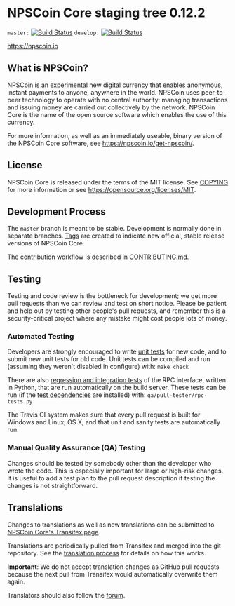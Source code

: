 NPSCoin Core staging tree 0.12.2
===============================

`master:` [![Build Status](https://travis-ci.org/npscoin/npscoin.svg?branch=master)](https://travis-ci.org/npscoin/npscoin) `develop:` [![Build Status](https://travis-ci.org/npscoin/npscoin.svg?branch=develop)](https://travis-ci.org/npscoin/npscoin/branches)

https://npscoin.io


What is NPSCoin?
----------------

NPSCoin is an experimental new digital currency that enables anonymous, instant
payments to anyone, anywhere in the world. NPSCoin uses peer-to-peer technology
to operate with no central authority: managing transactions and issuing money
are carried out collectively by the network. NPSCoin Core is the name of the open
source software which enables the use of this currency.

For more information, as well as an immediately useable, binary version of
the NPSCoin Core software, see https://npscoin.io/get-npscoin/.


License
-------

NPSCoin Core is released under the terms of the MIT license. See [COPYING](COPYING) for more
information or see https://opensource.org/licenses/MIT.

Development Process
-------------------

The `master` branch is meant to be stable. Development is normally done in separate branches.
[Tags](https://github.com/NPSCoin/npscoin-core/tags) are created to indicate new official,
stable release versions of NPSCoin Core.

The contribution workflow is described in [CONTRIBUTING.md](CONTRIBUTING.md).

Testing
-------

Testing and code review is the bottleneck for development; we get more pull
requests than we can review and test on short notice. Please be patient and help out by testing
other people's pull requests, and remember this is a security-critical project where any mistake might cost people
lots of money.

### Automated Testing

Developers are strongly encouraged to write [unit tests](/doc/unit-tests.md) for new code, and to
submit new unit tests for old code. Unit tests can be compiled and run
(assuming they weren't disabled in configure) with: `make check`

There are also [regression and integration tests](/qa) of the RPC interface, written
in Python, that are run automatically on the build server.
These tests can be run (if the [test dependencies](/qa) are installed) with: `qa/pull-tester/rpc-tests.py`

The Travis CI system makes sure that every pull request is built for Windows
and Linux, OS X, and that unit and sanity tests are automatically run.

### Manual Quality Assurance (QA) Testing

Changes should be tested by somebody other than the developer who wrote the
code. This is especially important for large or high-risk changes. It is useful
to add a test plan to the pull request description if testing the changes is
not straightforward.

Translations
------------

Changes to translations as well as new translations can be submitted to
[NPSCoin Core's Transifex page](https://www.transifex.com/projects/p/npscoin/).

Translations are periodically pulled from Transifex and merged into the git repository. See the
[translation process](doc/translation_process.md) for details on how this works.

**Important**: We do not accept translation changes as GitHub pull requests because the next
pull from Transifex would automatically overwrite them again.

Translators should also follow the [forum](https://npscoin.io/forum/topic/npscoin-worldwide-collaboration.88/).
